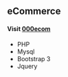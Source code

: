 ## eCommerce

#### Visit [000ecom](https://000ecom.000webhostapp.com)

- PHP
- Mysql
- Bootstrap 3
- Jquery